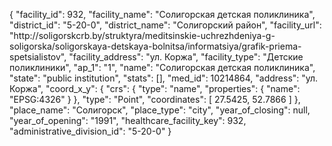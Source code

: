 {
    "facility_id": 932,
    "facility_name": "Солигорская детская поликлиника",
    "district_id": "5-20-0",
    "district_name": "Солигорский район",
    "facility_url": "http:\/\/soligorskcrb.by\/struktyra\/meditsinskie-uchrezhdeniya-g-soligorska\/soligorskaya-detskaya-bolnitsa\/informatsiya\/grafik-priema-spetsialistov",
    "facility_address": "ул. Коржа",
    "facility_type": "Детские поликлиники",
    "ap_1": "1",
    "name": "Солигорская детская поликлиника",
    "state": "public institution",
    "stats": [],
    "med_id": 10214864,
    "address": "ул. Коржа",
    "coord_x_y": {
        "crs": {
            "type": "name",
            "properties": {
                "name": "EPSG:4326"
            }
        },
        "type": "Point",
        "coordinates": [
            27.5425,
            52.7866
        ]
    },
    "place_name": "Солигорск",
    "place_type": "city",
    "year_of_closing": null,
    "year_of_opening": "1991",
    "healthcare_facility_key": 932,
    "administrative_division_id": "5-20-0"
}